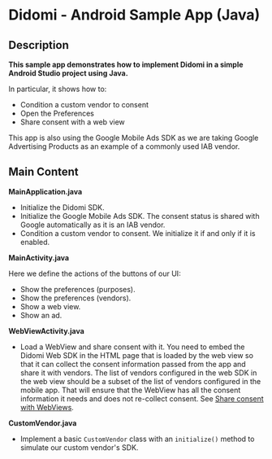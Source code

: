 #  Didomi - Android Sample App (Java)

## Description

**This sample app demonstrates how to implement Didomi in a simple Android Studio project using Java.**

In particular, it shows how to:
* Condition a custom vendor to consent
* Open the Preferences
* Share consent with a web view

This app is also using the Google Mobile Ads SDK as we are taking Google Advertising Products as an example of a commonly used IAB vendor.

## Main Content

**MainApplication.java**

* Initialize the Didomi SDK.
* Initialize the Google Mobile Ads SDK. The consent status is shared with Google automatically as it is an IAB vendor.
* Condition a custom vendor to consent. We initialize it if and only if it is enabled.

**MainActivity.java**

Here we define the actions of the buttons of our UI:
* Show the preferences (purposes).
* Show the preferences (vendors).
* Show a web view.
* Show an ad.

**WebViewActivity.java**

* Load a WebView and share consent with it. You need to embed the Didomi Web SDK in the HTML page that is loaded by the web view so that it can collect the consent information passed from the app and share it with vendors. The list of vendors configured in the web SDK in the web view should be a subset of the list of vendors configured in the mobile app. That will ensure that the WebView has all the consent information it needs and does not re-collect consent. See [Share consent with WebViews](https://developers.didomi.io/cmp/mobile-sdk/share-consent-with-webviews).

**CustomVendor.java**

* Implement a basic `CustomVendor` class with an `initialize()` method to simulate our custom vendor's SDK.
